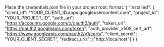Place the credentials.json file in your project root.
format: 
{
    "installed": {
        "client_id": "YOUR_CLIENT_ID.apps.googleusercontent.com",
        "project_id": "YOUR_PROJECT_ID",
        "auth_uri": "https://accounts.google.com/o/oauth2/auth",
        "token_uri": "https://oauth2.googleapis.com/token",
        "auth_provider_x509_cert_url": "https://www.googleapis.com/oauth2/v1/certs",
        "client_secret": "YOUR_CLIENT_SECRET",
        "redirect_uris": ["http://localhost"]
    }
}
